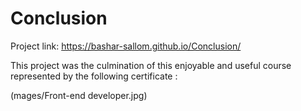 # Conclusion

Project link: https://bashar-sallom.github.io/Conclusion/

This project was the culmination of this enjoyable and useful course represented by the following certificate :




(mages/Front-end developer.jpg)
